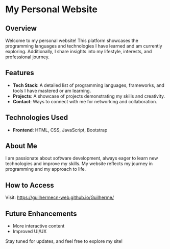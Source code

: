 # My Personal Website

## Overview
Welcome to my personal website! This platform showcases the programming languages and technologies I have learned and am currently exploring. Additionally, I share insights into my lifestyle, interests, and professional journey.

## Features
- **Tech Stack**: A detailed list of programming languages, frameworks, and tools I have mastered or am learning.
- **Projects**: A showcase of projects demonstrating my skills and creativity.
- **Contact**: Ways to connect with me for networking and collaboration.

## Technologies Used
- **Frontend**: HTML, CSS, JavaScript, Bootstrap

## About Me
I am passionate about software development, always eager to learn new technologies and improve my skills. My website reflects my journey in programming and my approach to life.

## How to Access
Visit: <a href="https://guilhermecn-web.github.io/Guilherme/">https://guilhermecn-web.github.io/Guilherme/</a>

## Future Enhancements
- More interactive content
- Improved UI/UX

Stay tuned for updates, and feel free to explore my site!
